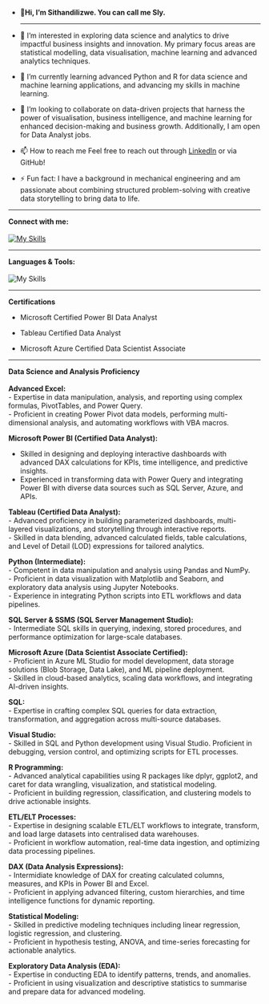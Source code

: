 - 👋**Hi, I’m Sithandilizwe. You can call me Sly.**

  ---
- 👀 I’m interested in exploring data science and analytics to drive impactful business insights and innovation. My primary focus areas are statistical modelling, data visualisation, machine learning and advanced analytics techniques.
- 🌱 I’m currently learning advanced Python and R for data science and machine learning applications, and advancing my skills in machine learning.
- 💞️ I’m looking to collaborate on data-driven projects that harness the power of visualisation, business intelligence, and machine learning for enhanced decision-making and business growth. Additionally, I am open for Data Analyst jobs.
- 📫 How to reach me Feel free to reach out through [LinkedIn](https://www.linkedin.com/in/sithandilizwe-malunga/) or via GitHub!
- ⚡ Fun fact: I have a background in mechanical engineering and am passionate about combining structured problem-solving with creative data storytelling to bring data to life.
---
**Connect with me:**<br/>
<br/>
[![My Skills](https://skillicons.dev/icons?i=linkedin,&theme=light)](https://www.linkedin.com/in/sithandilizwe-malunga/)

---
**Languages & Tools:**<br/>
<br/>
![My Skills](https://skillicons.dev/icons?i=azure,git,github,py,&theme=light)

---
**Certifications**<br/>

- Microsoft Certified Power BI Data Analyst<br/>

- Tableau Certified Data Analyst<br/>

- Microsoft Azure Certified Data Scientist Associate<br> 

---
**Data Science and Analysis Proficiency**<br/>
<br/>
**Advanced Excel:**<br/>
    - Expertise in data manipulation, analysis, and reporting using complex formulas, PivotTables, and Power Query.<br/>
    - Proficient in creating Power Pivot data models, performing multi-dimensional analysis, and automating workflows with VBA macros.<br/>

**Microsoft Power BI (Certified Data Analyst):**<br/>
   - Skilled in designing and deploying interactive dashboards with advanced DAX calculations for KPIs, time intelligence, and predictive insights.<br/>
   - Experienced in transforming data with Power Query and integrating Power BI with diverse data sources such as SQL Server, Azure, and APIs.<br/>

**Tableau (Certified Data Analyst):**<br/>
    - Advanced proficiency in building parameterized dashboards, multi-layered visualizations, and storytelling through interactive reports.<br/>
    - Skilled in data blending, advanced calculated fields, table calculations, and Level of Detail (LOD) expressions for tailored analytics.<br/>

**Python (Intermediate):**<br/>
    - Competent in data manipulation and analysis using Pandas and NumPy.<br/>
    - Proficient in data visualization with Matplotlib and Seaborn, and exploratory data analysis using Jupyter Notebooks.<br/>
    - Experience in integrating Python scripts into ETL workflows and data pipelines.<br/>

**SQL Server & SSMS (SQL Server Management Studio):**<br/>
    - Intermediate SQL skills in querying, indexing, stored procedures, and performance optimization for large-scale databases.<br/>
 
**Microsoft Azure (Data Scientist Associate Certified):**<br/>
    - Proficient in Azure ML Studio for model development, data storage solutions (Blob Storage, Data Lake), and ML pipeline deployment.<br/>
    - Skilled in cloud-based analytics, scaling data workflows, and integrating AI-driven insights.<br/>

**SQL:**<br/>
    - Expertise in crafting complex SQL queries for data extraction, transformation, and aggregation across multi-source databases.<br/>
   
**Visual Studio:**<br/>
    - Skilled in SQL and Python development using Visual Studio. Proficient in debugging, version control, and optimizing scripts for ETL processes.<br/>

**R Programming:**<br/>
    - Advanced analytical capabilities using R packages like dplyr, ggplot2, and caret for data wrangling, visualization, and statistical modeling.<br/>
    - Proficient in building regression, classification, and clustering models to drive actionable insights.<br/>

**ETL/ELT Processes:**<br/>
    - Expertise in designing scalable ETL/ELT workflows to integrate, transform, and load large datasets into centralised data warehouses.<br/>
    - Proficient in workflow automation, real-time data ingestion, and optimizing data processing pipelines.<br/>

**DAX (Data Analysis Expressions):**<br/>
    - Intermidiate knowledge of DAX for creating calculated columns, measures, and KPIs in Power BI and Excel.<br/>
    - Proficient in applying advanced filtering, custom hierarchies, and time intelligence functions for dynamic reporting.<br/>

**Statistical Modeling:**<br/>
    - Skilled in predictive modeling techniques including linear regression, logistic regression, and clustering.<br/>
    - Proficient in hypothesis testing, ANOVA, and time-series forecasting for actionable analytics.<br/>

**Exploratory Data Analysis (EDA):**<br/>
    - Expertise in conducting EDA to identify patterns, trends, and anomalies.<br/>
    - Proficient in using visualization and descriptive statistics to summarise and prepare data for advanced modeling.<br/>
